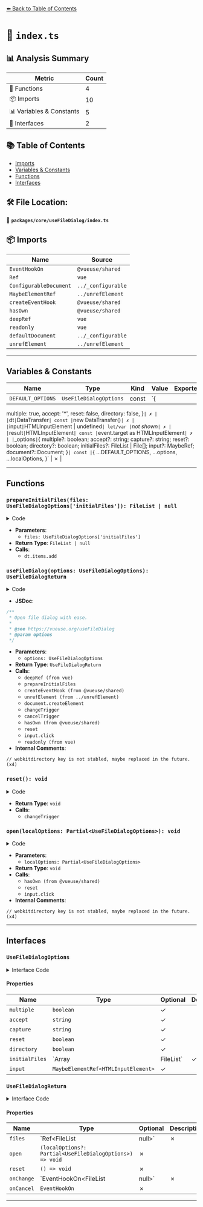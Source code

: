 [⬅️ Back to Table of Contents](../../../index.md)

# 📄 `index.ts`

## 📊 Analysis Summary

| Metric | Count |
|--------|-------|
| 🔧 Functions | 4 |
| 📦 Imports | 10 |
| 📊 Variables & Constants | 5 |
| 📐 Interfaces | 2 |

## 📚 Table of Contents

- [Imports](#imports)
- [Variables & Constants](#variables-constants)
- [Functions](#functions)
- [Interfaces](#interfaces)

## 🛠️ File Location:
📂 **`packages/core/useFileDialog/index.ts`**

## 📦 Imports

| Name | Source |
|------|--------|
| `EventHookOn` | `@vueuse/shared` |
| `Ref` | `vue` |
| `ConfigurableDocument` | `../_configurable` |
| `MaybeElementRef` | `../unrefElement` |
| `createEventHook` | `@vueuse/shared` |
| `hasOwn` | `@vueuse/shared` |
| `deepRef` | `vue` |
| `readonly` | `vue` |
| `defaultDocument` | `../_configurable` |
| `unrefElement` | `../unrefElement` |


---

## Variables & Constants

| Name | Type | Kind | Value | Exported |
|------|------|------|-------|----------|
| `DEFAULT_OPTIONS` | `UseFileDialogOptions` | const | `{
  multiple: true,
  accept: '*',
  reset: false,
  directory: false,
}` | ✗ |
| `dt` | `DataTransfer` | const | `new DataTransfer()` | ✗ |
| `input` | `HTMLInputElement | undefined` | let/var | `*not shown*` | ✗ |
| `result` | `HTMLInputElement` | const | `event.target as HTMLInputElement` | ✗ |
| `_options` | `{ multiple?: boolean; accept?: string; capture?: string; reset?: boolean; directory?: boolean; initialFiles?: FileList | File[]; input?: MaybeRef<T>; document?: Document; }` | const | `{
      ...DEFAULT_OPTIONS,
      ...options,
      ...localOptions,
    }` | ✗ |


---

## Functions

### `prepareInitialFiles(files: UseFileDialogOptions['initialFiles']): FileList | null`

<details><summary>Code</summary>

```ts
function prepareInitialFiles(files: UseFileDialogOptions['initialFiles']): FileList | null {
  if (!files)
    return null

  if (files instanceof FileList)
    return files

  const dt = new DataTransfer()
  for (const file of files) {
    dt.items.add(file)
  }

  return dt.files
}
```
</details>

- **Parameters**:
  - `files: UseFileDialogOptions['initialFiles']`
- **Return Type**: `FileList | null`
- **Calls**:
  - `dt.items.add`
### `useFileDialog(options: UseFileDialogOptions): UseFileDialogReturn`

<details><summary>Code</summary>

```ts
export function useFileDialog(options: UseFileDialogOptions = {}): UseFileDialogReturn {
  const {
    document = defaultDocument,
  } = options

  const files = deepRef<FileList | null>(prepareInitialFiles(options.initialFiles))
  const { on: onChange, trigger: changeTrigger } = createEventHook()
  const { on: onCancel, trigger: cancelTrigger } = createEventHook()
  let input: HTMLInputElement | undefined
  if (document) {
    input = unrefElement(options.input) || document.createElement('input')
    input.type = 'file'

    input.onchange = (event: Event) => {
      const result = event.target as HTMLInputElement
      files.value = result.files
      changeTrigger(files.value)
    }

    input.oncancel = () => {
      cancelTrigger()
    }
  }

  const reset = () => {
    files.value = null
    if (input && input.value) {
      input.value = ''
      changeTrigger(null)
    }
  }

  const open = (localOptions?: Partial<UseFileDialogOptions>) => {
    if (!input)
      return
    const _options = {
      ...DEFAULT_OPTIONS,
      ...options,
      ...localOptions,
    }
    input.multiple = _options.multiple!
    input.accept = _options.accept!
    // webkitdirectory key is not stabled, maybe replaced in the future.
    input.webkitdirectory = _options.directory!
    if (hasOwn(_options, 'capture'))
      input.capture = _options.capture!
    if (_options.reset)
      reset()
    input.click()
  }

  return {
    files: readonly(files),
    open,
    reset,
    onCancel,
    onChange,
  }
}
```
</details>

- **JSDoc**:
```ts
/**
 * Open file dialog with ease.
 *
 * @see https://vueuse.org/useFileDialog
 * @param options
 */
```

- **Parameters**:
  - `options: UseFileDialogOptions`
- **Return Type**: `UseFileDialogReturn`
- **Calls**:
  - `deepRef (from vue)`
  - `prepareInitialFiles`
  - `createEventHook (from @vueuse/shared)`
  - `unrefElement (from ../unrefElement)`
  - `document.createElement`
  - `changeTrigger`
  - `cancelTrigger`
  - `hasOwn (from @vueuse/shared)`
  - `reset`
  - `input.click`
  - `readonly (from vue)`
- **Internal Comments**:
```
// webkitdirectory key is not stabled, maybe replaced in the future. (x4)
```

### `reset(): void`

<details><summary>Code</summary>

```ts
() => {
    files.value = null
    if (input && input.value) {
      input.value = ''
      changeTrigger(null)
    }
  }
```
</details>

- **Return Type**: `void`
- **Calls**:
  - `changeTrigger`
### `open(localOptions: Partial<UseFileDialogOptions>): void`

<details><summary>Code</summary>

```ts
(localOptions?: Partial<UseFileDialogOptions>) => {
    if (!input)
      return
    const _options = {
      ...DEFAULT_OPTIONS,
      ...options,
      ...localOptions,
    }
    input.multiple = _options.multiple!
    input.accept = _options.accept!
    // webkitdirectory key is not stabled, maybe replaced in the future.
    input.webkitdirectory = _options.directory!
    if (hasOwn(_options, 'capture'))
      input.capture = _options.capture!
    if (_options.reset)
      reset()
    input.click()
  }
```
</details>

- **Parameters**:
  - `localOptions: Partial<UseFileDialogOptions>`
- **Return Type**: `void`
- **Calls**:
  - `hasOwn (from @vueuse/shared)`
  - `reset`
  - `input.click`
- **Internal Comments**:
```
// webkitdirectory key is not stabled, maybe replaced in the future. (x4)
```


---

## Interfaces

### `UseFileDialogOptions`

<details><summary>Interface Code</summary>

```ts
export interface UseFileDialogOptions extends ConfigurableDocument {
  /**
   * @default true
   */
  multiple?: boolean
  /**
   * @default '*'
   */
  accept?: string
  /**
   * Select the input source for the capture file.
   * @see [HTMLInputElement Capture](https://developer.mozilla.org/en-US/docs/Web/HTML/Attributes/capture)
   */
  capture?: string
  /**
   * Reset when open file dialog.
   * @default false
   */
  reset?: boolean
  /**
   * Select directories instead of files.
   * @see [HTMLInputElement webkitdirectory](https://developer.mozilla.org/en-US/docs/Web/API/HTMLInputElement/webkitdirectory)
   * @default false
   */
  directory?: boolean

  /**
   * Initial files to set.
   * @default null
   */
  initialFiles?: Array<File> | FileList

  /**
   * The input element to use for file dialog.
   * @default document.createElement('input')
   */
  input?: MaybeElementRef<HTMLInputElement>
}
```
</details>

#### Properties

| Name | Type | Optional | Description |
|------|------|----------|-------------|
| `multiple` | `boolean` | ✓ |  |
| `accept` | `string` | ✓ |  |
| `capture` | `string` | ✓ |  |
| `reset` | `boolean` | ✓ |  |
| `directory` | `boolean` | ✓ |  |
| `initialFiles` | `Array<File> | FileList` | ✓ |  |
| `input` | `MaybeElementRef<HTMLInputElement>` | ✓ |  |

### `UseFileDialogReturn`

<details><summary>Interface Code</summary>

```ts
export interface UseFileDialogReturn {
  files: Ref<FileList | null>
  open: (localOptions?: Partial<UseFileDialogOptions>) => void
  reset: () => void
  onChange: EventHookOn<FileList | null>
  onCancel: EventHookOn
}
```
</details>

#### Properties

| Name | Type | Optional | Description |
|------|------|----------|-------------|
| `files` | `Ref<FileList | null>` | ✗ |  |
| `open` | `(localOptions?: Partial<UseFileDialogOptions>) => void` | ✗ |  |
| `reset` | `() => void` | ✗ |  |
| `onChange` | `EventHookOn<FileList | null>` | ✗ |  |
| `onCancel` | `EventHookOn` | ✗ |  |


---